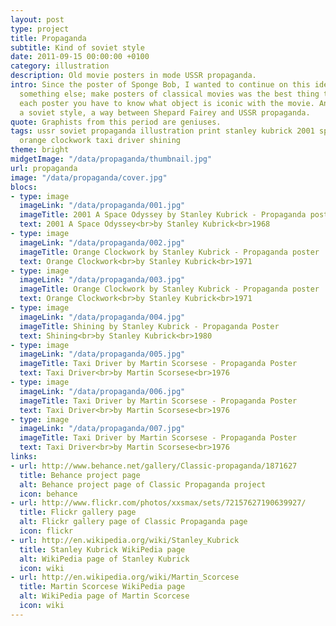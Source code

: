 ```yaml
---
layout: post
type: project
title: Propaganda
subtitle: Kind of soviet style
date: 2011-09-15 00:00:00 +0100
category: illustration
description: Old movie posters in mode USSR propaganda.
intro: Since the poster of Sponge Bob, I wanted to continue on this idea but with
  something else; make posters of classical movies was the best thing to do. For
  each poster you have to know what object is iconic with the movie. And keeping
  a soviet style, a way between Shepard Fairey and USSR propaganda.
quote: Graphists from this period are geniuses.
tags: ussr soviet propaganda illustration print stanley kubrick 2001 space odyssey
  orange clockwork taxi driver shining
theme: bright
midgetImage: "/data/propaganda/thumbnail.jpg"
url: propaganda
image: "/data/propaganda/cover.jpg"
blocs:
- type: image
  imageLink: "/data/propaganda/001.jpg"
  imageTitle: 2001 A Space Odyssey by Stanley Kubrick - Propaganda poster
  text: 2001 A Space Odyssey<br>by Stanley Kubrick<br>1968
- type: image
  imageLink: "/data/propaganda/002.jpg"
  imageTitle: Orange Clockwork by Stanley Kubrick - Propaganda poster
  text: Orange Clockwork<br>by Stanley Kubrick<br>1971
- type: image
  imageLink: "/data/propaganda/003.jpg"
  imageTitle: Orange Clockwork by Stanley Kubrick - Propaganda poster
  text: Orange Clockwork<br>by Stanley Kubrick<br>1971
- type: image
  imageLink: "/data/propaganda/004.jpg"
  imageTitle: Shining by Stanley Kubrick - Propaganda Poster
  text: Shining<br>by Stanley Kubrick<br>1980
- type: image
  imageLink: "/data/propaganda/005.jpg"
  imageTitle: Taxi Driver by Martin Scorsese - Propaganda Poster
  text: Taxi Driver<br>by Martin Scorsese<br>1976
- type: image
  imageLink: "/data/propaganda/006.jpg"
  imageTitle: Taxi Driver by Martin Scorsese - Propaganda Poster
  text: Taxi Driver<br>by Martin Scorsese<br>1976
- type: image
  imageLink: "/data/propaganda/007.jpg"
  imageTitle: Taxi Driver by Martin Scorsese - Propaganda Poster
  text: Taxi Driver<br>by Martin Scorsese<br>1976
links:
- url: http://www.behance.net/gallery/Classic-propaganda/1871627
  title: Behance project page
  alt: Behance project page of Classic Propaganda project
  icon: behance
- url: http://www.flickr.com/photos/xxsmax/sets/72157627190639927/
  title: Flickr gallery page
  alt: Flickr gallery page of Classic Propaganda page
  icon: flickr
- url: http://en.wikipedia.org/wiki/Stanley_Kubrick
  title: Stanley Kubrick WikiPedia page
  alt: WikiPedia page of Stanley Kubrick
  icon: wiki
- url: http://en.wikipedia.org/wiki/Martin_Scorcese
  title: Martin Scorcese WikiPedia page
  alt: WikiPedia page of Martin Scorcese
  icon: wiki
---
```

